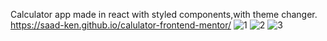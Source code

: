 Calculator app made in react with styled components,with theme changer.
<a>https://saad-ken.github.io/calulator-frontend-mentor/</a>
![1](https://github.com/saad-ken/calulator-frontend-mentor/assets/88442215/dccd54f9-614d-4aa1-9c2f-47b69c029465)
![2](https://github.com/saad-ken/calulator-frontend-mentor/assets/88442215/80683a5a-caa7-4e64-b18d-668350383c0b)
![3](https://github.com/saad-ken/calulator-frontend-mentor/assets/88442215/7dfd98ac-382c-4546-a8ae-8ab7e45db206)
